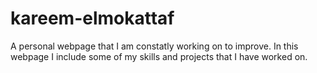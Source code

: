 # kareem-elmokattaf
A personal webpage that I am constatly working on to improve. In this webpage I include some of my skills and projects that I have worked on.
